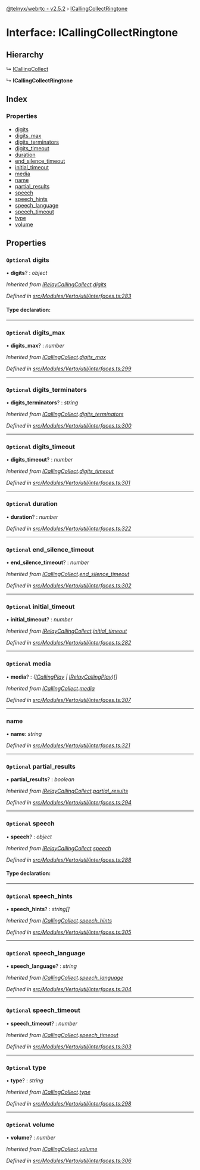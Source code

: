 [@telnyx/webrtc - v2.5.2](../README.md) › [ICallingCollectRingtone](icallingcollectringtone.md)

# Interface: ICallingCollectRingtone

## Hierarchy

  ↳ [ICallingCollect](icallingcollect.md)

  ↳ **ICallingCollectRingtone**

## Index

### Properties

* [digits](icallingcollectringtone.md#optional-digits)
* [digits_max](icallingcollectringtone.md#optional-digits_max)
* [digits_terminators](icallingcollectringtone.md#optional-digits_terminators)
* [digits_timeout](icallingcollectringtone.md#optional-digits_timeout)
* [duration](icallingcollectringtone.md#optional-duration)
* [end_silence_timeout](icallingcollectringtone.md#optional-end_silence_timeout)
* [initial_timeout](icallingcollectringtone.md#optional-initial_timeout)
* [media](icallingcollectringtone.md#optional-media)
* [name](icallingcollectringtone.md#name)
* [partial_results](icallingcollectringtone.md#optional-partial_results)
* [speech](icallingcollectringtone.md#optional-speech)
* [speech_hints](icallingcollectringtone.md#optional-speech_hints)
* [speech_language](icallingcollectringtone.md#optional-speech_language)
* [speech_timeout](icallingcollectringtone.md#optional-speech_timeout)
* [type](icallingcollectringtone.md#optional-type)
* [volume](icallingcollectringtone.md#optional-volume)

## Properties

### `Optional` digits

• **digits**? : *object*

*Inherited from [IRelayCallingCollect](irelaycallingcollect.md).[digits](irelaycallingcollect.md#optional-digits)*

*Defined in [src/Modules/Verto/util/interfaces.ts:283](https://github.com/team-telnyx/webrtc/blob/main/packages/js/src/Modules/Verto/util/interfaces.ts#L283)*

#### Type declaration:

___

### `Optional` digits_max

• **digits_max**? : *number*

*Inherited from [ICallingCollect](icallingcollect.md).[digits_max](icallingcollect.md#optional-digits_max)*

*Defined in [src/Modules/Verto/util/interfaces.ts:299](https://github.com/team-telnyx/webrtc/blob/main/packages/js/src/Modules/Verto/util/interfaces.ts#L299)*

___

### `Optional` digits_terminators

• **digits_terminators**? : *string*

*Inherited from [ICallingCollect](icallingcollect.md).[digits_terminators](icallingcollect.md#optional-digits_terminators)*

*Defined in [src/Modules/Verto/util/interfaces.ts:300](https://github.com/team-telnyx/webrtc/blob/main/packages/js/src/Modules/Verto/util/interfaces.ts#L300)*

___

### `Optional` digits_timeout

• **digits_timeout**? : *number*

*Inherited from [ICallingCollect](icallingcollect.md).[digits_timeout](icallingcollect.md#optional-digits_timeout)*

*Defined in [src/Modules/Verto/util/interfaces.ts:301](https://github.com/team-telnyx/webrtc/blob/main/packages/js/src/Modules/Verto/util/interfaces.ts#L301)*

___

### `Optional` duration

• **duration**? : *number*

*Defined in [src/Modules/Verto/util/interfaces.ts:322](https://github.com/team-telnyx/webrtc/blob/main/packages/js/src/Modules/Verto/util/interfaces.ts#L322)*

___

### `Optional` end_silence_timeout

• **end_silence_timeout**? : *number*

*Inherited from [ICallingCollect](icallingcollect.md).[end_silence_timeout](icallingcollect.md#optional-end_silence_timeout)*

*Defined in [src/Modules/Verto/util/interfaces.ts:302](https://github.com/team-telnyx/webrtc/blob/main/packages/js/src/Modules/Verto/util/interfaces.ts#L302)*

___

### `Optional` initial_timeout

• **initial_timeout**? : *number*

*Inherited from [IRelayCallingCollect](irelaycallingcollect.md).[initial_timeout](irelaycallingcollect.md#optional-initial_timeout)*

*Defined in [src/Modules/Verto/util/interfaces.ts:282](https://github.com/team-telnyx/webrtc/blob/main/packages/js/src/Modules/Verto/util/interfaces.ts#L282)*

___

### `Optional` media

• **media**? : *([ICallingPlay](icallingplay.md) | [IRelayCallingPlay](irelaycallingplay.md))[]*

*Inherited from [ICallingCollect](icallingcollect.md).[media](icallingcollect.md#optional-media)*

*Defined in [src/Modules/Verto/util/interfaces.ts:307](https://github.com/team-telnyx/webrtc/blob/main/packages/js/src/Modules/Verto/util/interfaces.ts#L307)*

___

###  name

• **name**: *string*

*Defined in [src/Modules/Verto/util/interfaces.ts:321](https://github.com/team-telnyx/webrtc/blob/main/packages/js/src/Modules/Verto/util/interfaces.ts#L321)*

___

### `Optional` partial_results

• **partial_results**? : *boolean*

*Inherited from [IRelayCallingCollect](irelaycallingcollect.md).[partial_results](irelaycallingcollect.md#optional-partial_results)*

*Defined in [src/Modules/Verto/util/interfaces.ts:294](https://github.com/team-telnyx/webrtc/blob/main/packages/js/src/Modules/Verto/util/interfaces.ts#L294)*

___

### `Optional` speech

• **speech**? : *object*

*Inherited from [IRelayCallingCollect](irelaycallingcollect.md).[speech](irelaycallingcollect.md#optional-speech)*

*Defined in [src/Modules/Verto/util/interfaces.ts:288](https://github.com/team-telnyx/webrtc/blob/main/packages/js/src/Modules/Verto/util/interfaces.ts#L288)*

#### Type declaration:

___

### `Optional` speech_hints

• **speech_hints**? : *string[]*

*Inherited from [ICallingCollect](icallingcollect.md).[speech_hints](icallingcollect.md#optional-speech_hints)*

*Defined in [src/Modules/Verto/util/interfaces.ts:305](https://github.com/team-telnyx/webrtc/blob/main/packages/js/src/Modules/Verto/util/interfaces.ts#L305)*

___

### `Optional` speech_language

• **speech_language**? : *string*

*Inherited from [ICallingCollect](icallingcollect.md).[speech_language](icallingcollect.md#optional-speech_language)*

*Defined in [src/Modules/Verto/util/interfaces.ts:304](https://github.com/team-telnyx/webrtc/blob/main/packages/js/src/Modules/Verto/util/interfaces.ts#L304)*

___

### `Optional` speech_timeout

• **speech_timeout**? : *number*

*Inherited from [ICallingCollect](icallingcollect.md).[speech_timeout](icallingcollect.md#optional-speech_timeout)*

*Defined in [src/Modules/Verto/util/interfaces.ts:303](https://github.com/team-telnyx/webrtc/blob/main/packages/js/src/Modules/Verto/util/interfaces.ts#L303)*

___

### `Optional` type

• **type**? : *string*

*Inherited from [ICallingCollect](icallingcollect.md).[type](icallingcollect.md#optional-type)*

*Defined in [src/Modules/Verto/util/interfaces.ts:298](https://github.com/team-telnyx/webrtc/blob/main/packages/js/src/Modules/Verto/util/interfaces.ts#L298)*

___

### `Optional` volume

• **volume**? : *number*

*Inherited from [ICallingCollect](icallingcollect.md).[volume](icallingcollect.md#optional-volume)*

*Defined in [src/Modules/Verto/util/interfaces.ts:306](https://github.com/team-telnyx/webrtc/blob/main/packages/js/src/Modules/Verto/util/interfaces.ts#L306)*
